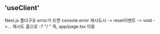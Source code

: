 ## 'useClient'
Next.js 폴더구조 error가 뜨면 console.error 
재시도시 -> reset이벤트 -> void ->... 재시도
홈으로 -? "/ " 즉, app/page.tsx 이동
